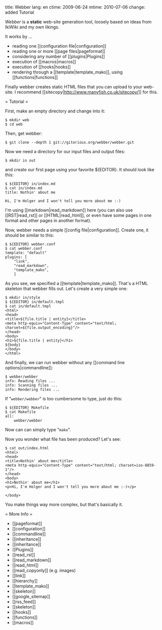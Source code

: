 title: Webber
lang: en
ctime: 2009-06-24
mtime: 2010-07-06
change: added Tutorial

*Webber* is a <b>static</b> web-site generation tool, loosely based on ideas
from IkiWiki and my own likings.

It works by ...

 * reading one [[configuration file|configuration]]
 * reading one or more [[page files|pageformat]]
 * considering any number of [[plugins|Plugins]]
 * execution of [[macros|macros]]
 * execution of [[hooks|hooks]]
 * rendering through a [[template|template_mako]], using [[functions|functions]]

Finally webber creates static HTML files that you can upload to your
web-site. I recommend [[sitecopy|http://www.manyfish.co.uk/sitecopy/]]
for this.

= Tutorial =

First, make an empty directory and change into it:

	$ mkdir web
	$ cd web

Then, get webber:

	$ git clone --depth 1 git://gitorious.org/webber/webber.git

Now we need a directory for our input files and output files:

	$ mkdir in out

and create our first page using your favorite ${EDITOR}. It should
look like this:

	$ ${EDITOR} in/index.md
	$ cat in/index.md
	title: Nothin' about me

	Hi, I'm Holger and I won't tell you more about me :-)

I'm using [[markdown|read_markdown]] here (you can also use
[[RST|read_rst]] or [[HTML|read_html]], or even have some pages in one
format and other pages in another format).

Now, webber needs a simple [[config file|configuration]]. Create one,
it should be similar to this:

	$ ${EDITOR} webber.conf
	$ cat webber.conf
	template: "default"
	plugins: [
		"link",
		"read_markdown",
		"template_mako",
		]

As you see, we specified a [[template|template_mako]]. That's a HTML
skeleton that webber fills out. Let's create a very simple one:

	$ mkdir in/style
	$ ${EDITOR} in/default.tmpl
	$ cat in/default.tmpl
	<html>
	<head>
	<title>${file.title | entity}</title>
	<meta http-equiv="Content-Type" content="text/html; charset=${file.output_encoding}"/>
	</head>
	<body>
	<h1>${file.title | entity}</h1>
	${body}
	</body>
	</html>

And finally, we can run webber without any [[command line options|commandline]]:

	$ webber/webber
	info: Reading files ...
	info: Scanning files ...
	info: Rendering files ...

If "`webber/webber`" is too cumbersome to type, just do this:

	$ ${EDITOR} Makefile
	$ cat Makefile
	all:
		webber/webber

Now can can simply type "`make`".

Now you wonder what file has been produced?  Let's see:

	$ cat out/index.html
	<html>
	<head>
	<title>Nothin' about me</title>
	<meta http-equiv="Content-Type" content="text/html; charset=iso-8859-1"/>
	</head>
	<body>
	<h1>Nothin' about me</h1>
	<p>Hi, I'm Holger and I won't tell you more about me :-)</p>

	</body>

You make things way more complex, but that's basically it.


= More Info =

* [[pageformat]]
* [[configuration]]
 * [[commandline]]
 * [[inheritance]]
* [[inheritance]]
* [[Plugins]]
 * [[read_rst]]
 * [[read_markdown]]
 * [[read_html]]
 * [[read_copyonly]] (e.g. images)
 * [[link]]
 * [[hierarchy]]
 * [[template_mako]]
 * [[skeleton]]
 * [[google_sitemap]]
 * [[rss_feed]]
 * [[skeleton]]
* [[hooks]]
* [[functions]]
* [[macros]]
